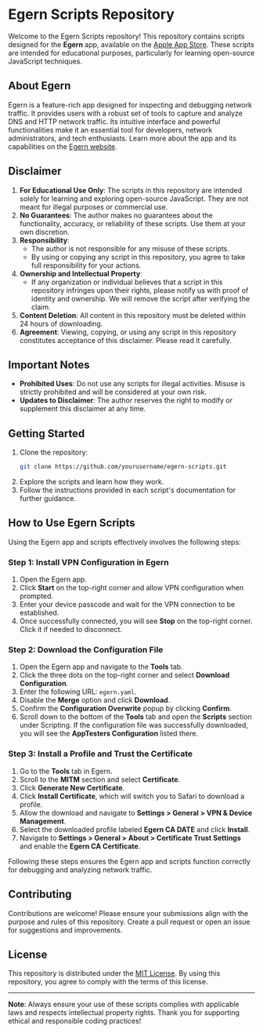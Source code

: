 
# Egern Scripts Repository

Welcome to the Egern Scripts repository! This repository contains scripts designed for the **Egern** app, available on the [Apple App Store](https://apps.apple.com/us/app/egern/id1616105820). These scripts are intended for educational purposes, particularly for learning open-source JavaScript techniques.

## About Egern
Egern is a feature-rich app designed for inspecting and debugging network traffic. It provides users with a robust set of tools to capture and analyze DNS and HTTP network traffic. Its intuitive interface and powerful functionalities make it an essential tool for developers, network administrators, and tech enthusiasts. Learn more about the app and its capabilities on the [Egern website](https://egernapp.com/).

## Disclaimer
1. **For Educational Use Only**: The scripts in this repository are intended solely for learning and exploring open-source JavaScript. They are not meant for illegal purposes or commercial use.
2. **No Guarantees**: The author makes no guarantees about the functionality, accuracy, or reliability of these scripts. Use them at your own discretion.
3. **Responsibility**:
   - The author is not responsible for any misuse of these scripts.
   - By using or copying any script in this repository, you agree to take full responsibility for your actions.
4. **Ownership and Intellectual Property**:
   - If any organization or individual believes that a script in this repository infringes upon their rights, please notify us with proof of identity and ownership. We will remove the script after verifying the claim.
5. **Content Deletion**: All content in this repository must be deleted within 24 hours of downloading.
6. **Agreement**: Viewing, copying, or using any script in this repository constitutes acceptance of this disclaimer. Please read it carefully.

## Important Notes
- **Prohibited Uses**: Do not use any scripts for illegal activities. Misuse is strictly prohibited and will be considered at your own risk.
- **Updates to Disclaimer**: The author reserves the right to modify or supplement this disclaimer at any time.

## Getting Started
1. Clone the repository:
   ```bash
   git clone https://github.com/yourusername/egern-scripts.git
   ```
2. Explore the scripts and learn how they work.
3. Follow the instructions provided in each script's documentation for further guidance.

## How to Use Egern Scripts
Using the Egern app and scripts effectively involves the following steps:

### Step 1: Install VPN Configuration in Egern
1. Open the Egern app.
2. Click **Start** on the top-right corner and allow VPN configuration when prompted.
3. Enter your device passcode and wait for the VPN connection to be established.
4. Once successfully connected, you will see **Stop** on the top-right corner. Click it if needed to disconnect.

### Step 2: Download the Configuration File
1. Open the Egern app and navigate to the **Tools** tab.
2. Click the three dots on the top-right corner and select **Download Configuration**.
3. Enter the following URL: `egern.yaml`.
4. Disable the **Merge** option and click **Download**.
5. Confirm the **Configuration Overwrite** popup by clicking **Confirm**.
6. Scroll down to the bottom of the **Tools** tab and open the **Scripts** section under Scripting. If the configuration file was successfully downloaded, you will see the **AppTesters Configuration** listed there.

### Step 3: Install a Profile and Trust the Certificate
1. Go to the **Tools** tab in Egern.
2. Scroll to the **MITM** section and select **Certificate**.
3. Click **Generate New Certificate**.
4. Click **Install Certificate**, which will switch you to Safari to download a profile.
5. Allow the download and navigate to **Settings > General > VPN & Device Management**.
6. Select the downloaded profile labeled **Egern CA DATE** and click **Install**.
7. Navigate to **Settings > General > About > Certificate Trust Settings** and enable the **Egern CA Certificate**.

Following these steps ensures the Egern app and scripts function correctly for debugging and analyzing network traffic.

## Contributing
Contributions are welcome! Please ensure your submissions align with the purpose and rules of this repository. Create a pull request or open an issue for suggestions and improvements.

## License
This repository is distributed under the [MIT License](LICENSE). By using this repository, you agree to comply with the terms of this license.

---

**Note**: Always ensure your use of these scripts complies with applicable laws and respects intellectual property rights. Thank you for supporting ethical and responsible coding practices!
